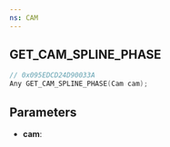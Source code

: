 ```yaml
---
ns: CAM
---
```

## GET_CAM_SPLINE_PHASE

```c
// 0x095EDCD24D90033A
Any GET_CAM_SPLINE_PHASE(Cam cam);
```

## Parameters
* **cam**:
